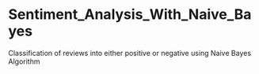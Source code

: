 # Sentiment_Analysis_With_Naive_Bayes
Classification of reviews into either positive or negative using Naive Bayes Algorithm
